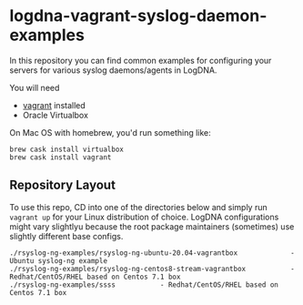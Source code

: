 # logdna-vagrant-syslog-daemon-examples

In this repository you can find common examples for configuring your servers for various syslog daemons/agents in LogDNA.

You will need

* [vagrant](https://www.vagrantup.com/docs/installation) installed
* Oracle Virtualbox

On Mac OS with homebrew, you'd run something like:

```
brew cask install virtualbox
brew cask install vagrant
```

## Repository Layout

To use this repo, CD into one of the directories below and simply run `vagrant up` for your Linux distribution of choice. LogDNA configurations might vary slightlyu because the root package maintainers (sometimes) use slightly different base configs.

```
./rsyslog-ng-examples/rsyslog-ng-ubuntu-20.04-vagrantbox             - Ubuntu syslog-ng example
./rsyslog-ng-examples/rsyslog-ng-centos8-stream-vagrantbox           - Redhat/CentOS/RHEL based on Centos 7.1 box
./rsyslog-ng-examples/ssss           - Redhat/CentOS/RHEL based on Centos 7.1 box
```
